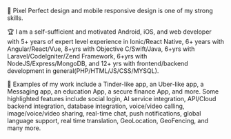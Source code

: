 💎 Pixel Perfect design and mobile responsive design is one of my strong skills.

🏆 I am a self-sufficient and motivated Android, iOS, and web developer with 5+ years of expert level experience in Ionic/React Native, 6+ years with Angular/React/Vue, 8+yrs with Objective C/Swift/Java, 6+yrs with Laravel/CodeIgniter/Zend Framework, 6+yrs with NodeJS/Express/MongoDB, and 12+ yrs with frontend/backend development in general(PHP/HTML/JS/CSS/MYSQL).

🔑 Examples of my work include a Tinder-like app, an Uber-like app, a Messaging app, an education App, a secure finance App, and more. Some highlighted features include social login, AI service integration, API/Cloud backend integration, database integration, voice/video calling, image/voice/video sharing, real-time chat, push notifications, global language support, real time translation, GeoLocation, GeoFencing, and many more.

<!---
smiledev1230/smiledev1230 is a ✨ special ✨ repository because its `README.md` (this file) appears on your GitHub profile.
You can click the Preview link to take a look at your changes.
--->
